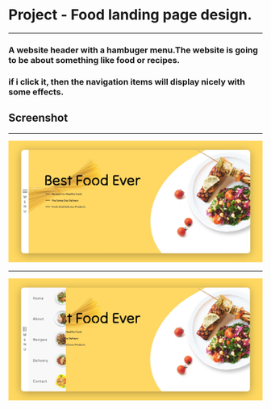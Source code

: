 # Project - Food landing page design.
***
### A website header with a hambuger menu.The website is going to be about something like food or recipes.
### if i click it, then the navigation items will display nicely with some effects.

## Screenshot
*****
![imagen](/images/img-landing-page.jpg)
****
![imagen](/images/img-landing-menu.jpg)